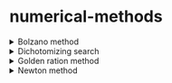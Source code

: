 # numerical-methods


<details>
           <summary>Bolzano method</summary>
           <br/>
           You should specify:
           <ul>
           <li>
           <b>a</b>: real number
           </li>
           <li>
             <b>b</b>: real number
             </li>
             <li>
           <b>eps</b>: real number
           </li>
           <li>
             <b>func</b>: Func class instance, with lambda function and it's string representation
             </li>
             <li>
             <b>deriv</b>: Func class instance, with lambda function and it's string representation
             </li>
             </ul>
             
https://github.com/alexeikeler/numerical-methods/blob/661d7b3da09461fcbf4bbe50daefd2b8b220d24e/BolzanoMethod.py#L71-L77

</details>

<details>
           <summary>Dichotomizing search</summary>
           <br/>
           You should specify:
           <ul>
           <li>
           <b>a</b>: real number
           </li>
           <li>
             <b>b</b>: real number
             </li>
             <li>
           <b>l</b>: real number
           </li>
           <li>
             <b>func</b>: Func class instance, with lambda function and it's string representation
             </li>
             </ul>
             
https://github.com/alexeikeler/numerical-methods/blob/bb3184de1e268a8afd104d2f476d53b206279fe9/DichotomizingSearch.py#L91-L97
</details>


<details>
           <summary>Golden ration method</summary>
           <br/>
           You should specify:
           <ul>
           <li>
           <b>a</b>: real number
           </li>
           <li>
             <b>b</b>: real number
             </li>
             <li>
           <b>l</b>: real number
           </li>
           <li>
             <b>func</b>: Func class instance, with lambda function and it's string representation
             </li>
             </ul>
             
https://github.com/alexeikeler/numerical-methods/blob/bb3184de1e268a8afd104d2f476d53b206279fe9/GoldenRatioMethod.py#L107-L112
</details>



<details>
           <summary>Newton method</summary>
           <br/>
           You should specify:
           <ul>
           <li>
           <b>x0</b>: real number
           </li>
           <li>
           <b>eps</b>: real number
           </li>
           <li>
             <b>func</b>: Func class instance, with lambda function and it's string representation
             </li>
             <li>
             <b>deriv</b>: Func class instance, with lambda function and it's string representation
             </li>
                          <li>
             <b>second deriv</b>: Func class instance, with lambda function and it's string representation
             </li>
             </ul>
https://github.com/alexeikeler/numerical-methods/blob/bb3184de1e268a8afd104d2f476d53b206279fe9/NewtonMethod.py#L71-L78
</details>